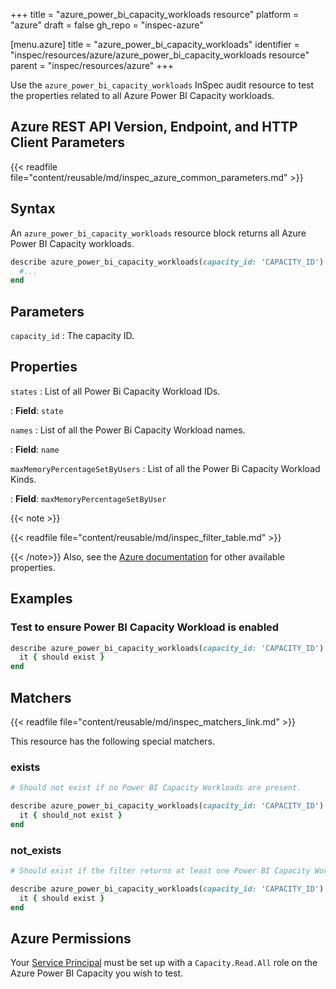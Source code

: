 +++
title = "azure_power_bi_capacity_workloads resource"
platform = "azure"
draft = false
gh_repo = "inspec-azure"

[menu.azure]
title = "azure_power_bi_capacity_workloads"
identifier = "inspec/resources/azure/azure_power_bi_capacity_workloads resource"
parent = "inspec/resources/azure"
+++

Use the `azure_power_bi_capacity_workloads` InSpec audit resource to test the properties related to all Azure Power BI Capacity workloads.

## Azure REST API Version, Endpoint, and HTTP Client Parameters

{{< readfile file="content/reusable/md/inspec_azure_common_parameters.md" >}}

## Syntax

An `azure_power_bi_capacity_workloads` resource block returns all Azure Power BI Capacity workloads.

```ruby
describe azure_power_bi_capacity_workloads(capacity_id: 'CAPACITY_ID') do
  #...
end
```

## Parameters

`capacity_id`
: The capacity ID.

## Properties

`states`
: List of all Power Bi Capacity Workload IDs.

: **Field**: `state`

`names`
: List of all the Power Bi Capacity Workload names.

: **Field**: `name`

`maxMemoryPercentageSetByUsers`
: List of all the Power Bi Capacity Workload Kinds.

: **Field**: `maxMemoryPercentageSetByUser`

{{< note >}}

{{< readfile file="content/reusable/md/inspec_filter_table.md" >}}

{{< /note>}}
Also, see the [Azure documentation](https://docs.microsoft.com/en-us/rest/api/power-bi/capacities/get-Workloads) for other available properties.

## Examples

### Test to ensure Power BI Capacity Workload is enabled

```ruby
describe azure_power_bi_capacity_workloads(capacity_id: 'CAPACITY_ID').where(state: 'Enabled') do
  it { should exist }
end
```

## Matchers

{{< readfile file="content/reusable/md/inspec_matchers_link.md" >}}

This resource has the following special matchers.

### exists

```ruby
# Should not exist if no Power BI Capacity Workloads are present.

describe azure_power_bi_capacity_workloads(capacity_id: 'CAPACITY_ID') do
  it { should_not exist }
end
```

### not_exists

```ruby
# Should exist if the filter returns at least one Power BI Capacity Workloads.

describe azure_power_bi_capacity_workloads(capacity_id: 'CAPACITY_ID') do
  it { should exist }
end
```

## Azure Permissions

Your [Service Principal](https://docs.microsoft.com/en-us/azure/azure-resource-manager/resource-group-create-service-principal-portal) must be set up with a `Capacity.Read.All` role on the Azure Power BI Capacity you wish to test.
